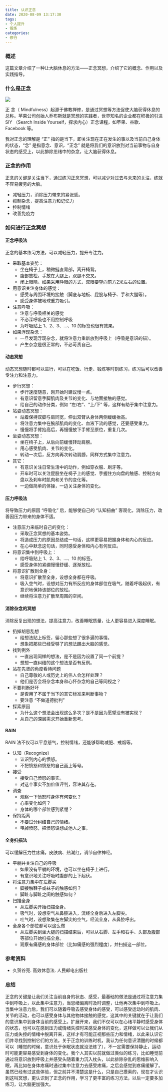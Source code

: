 ```yaml
---
title: 认识正念
date: 2020-08-09 13:17:30
tags:
- 个人提升
- 锻炼
categories:
- 修行
---
```


### 概述

这篇文章介绍了一种让大脑休息的方法——正念冥想，介绍了它的概念、作用以及实践指导。



### 什么是正念

![](https://blog-images.qiniu.wqf31415.xyz/meditation.jpg)

正 念（ Mindfulness）起源于佛教禅修，是通过冥想等方法促使大脑获得休息的总称。苹果公司创始人乔布斯就是冥想的实践者，世界知名的企业都在积极的引进 SIY （Search Inside Yourself，探求内心）正念课程，如苹果、谷歌、Facebook 等。

<!-- more -->

我对正念的理解是 “正” 指的是当下，即关注现在正在发生的事以及当前自己身体的状态，“念” 是指意念、意识，“正念” 就是将我们的意识放到对当前事物与自身状态的感受上，以此排除思绪中的杂念，让大脑获得休息。



### 正念的作用

正念的关键是关注当下，通过练习正念冥想，可以减少对过去与未来的关注，练就不容易疲劳的大脑。

- 减轻压力，消除压力带来的紧张感。
- 抑制杂念，提高注意力和记忆力
- 控制情绪
- 改善免疫力



### 如何进行正念冥想

#### 正念呼吸法

正念的基本练习方法，可以减轻压力，提升专注力。

- 采取基本姿势：
  - 坐在椅子上，稍微挺直背部，离开椅背。
  - 腹部放松，手放在大腿上，双腿不交叉。
  - 闭上眼睛。如果采用睁眼的方式，双眼要望向前方2米左右的位置。
- 用意识关注身体的感觉：
  - 感受与周围环境的接触（脚底与地板、屁股与椅子、手和大腿等）。
  - 感受身体被地球重力吸引。
- 注意呼吸：
  - 注意与呼吸相关的感觉
  - 不必深呼吸也不用控制呼吸
  - 为呼吸贴上 1、2、3、...、10 的标签也很有效果。
- 如果浮现杂念：
  - 一旦发现浮现杂念，就将注意力重新放到呼吸上（呼吸是意识的锚）。
  - 产生杂念是很正常的，不必苛责自己。



#### 动态冥想

动态冥想随时都可以进行，可以在吃饭、行走、锻炼等时刻练习，练习后可以改善专注力和注意力。

- 步行冥想：
  - 步行速度随意，刚开始时建议慢一点。
  - 有意识留意手脚肌肉及关节的变化、与地面接触的感觉。
  - 给自己的动作分类，例如 “左/右”、“上/下” 等，这样有助于集中注意力。
- 站姿动态冥想：
  - 站着保持双脚与肩同宽，伸出双臂从身体两侧缓缓抬高。
  - 将注意力集中在腕部肌肉的变化、血液下流的感觉，还要感受重力。
  - 慢慢将手臂抬高后，再慢慢放下手臂至原位，重复几次。
- 坐姿动态冥想：
  - 坐在椅子上，从后向前缓慢转动肩膀。
  - 用心感受肌肉、关节的变化。
  - 转动一次后，反方向再次转动肩膀，同样方式集中注意力。
- 其它：
  - 有意识关注日常生活中的动作，例如穿衣服、刷牙等。
  - 开车时可以关注屁股坐在椅子上的感觉、手握住方向盘的触感、控制方向盘以及刹车时肌肉和关节的变化等。
  - 一边做简单的体操，一边关注身体的变化。



#### 压力呼吸法

将导致压力的原因 “呼吸化” 后，能够使自己的 “认知扭曲” 客观化，消除压力，改善因压力带来的身体不适。

- 注意压力来临时自己的变化：
  - 采取正念冥想的基本姿势。
  - 将造成压力的原因总结成一句话，这样更容易把握身体和内心的反应。
  - 在心中默念这句话，同时感受身体和内心有何反应。
- 将意识集中到呼吸上：
  - 给呼吸贴上 1、2、3、...、10 的标签。
  - 感受身体的紧绷慢慢舒缓、逐渐放松。
- 将意识扩散到全身：
  - 将意识扩散至全身，设想全身都在呼吸。
  - 吸入空气时，设想对压力有所反应的身体部位在吸气，随着呼吸起伏，有意识地保持该部位的放松。
  - 继续将注意力扩散至周围的空间。



 #### 消除杂念的冥想

消除反复出现的想法，提高注意力，改善睡眠质量，让人更容易进入深度睡眠。

- 扔掉胡思乱想
  - 给想法贴上标签，留心那些想了很多遍的事情。
  - 想象把那些已经受够了的想法踢出大脑的感觉。
- 找到例外
  - 一直出现同样的想法，是不是因为设置了同一个前提？
  - 想想一直纠结的这个想法是否有反例。
- 站在先贤的角度看待问题
  - 自己尊敬的人或历史上的伟人会怎样处理？
  - 他们是否会将杂念本身和心怀杂念的自己等同视之？
- 不要判断好坏
  - 是否用了不属于当下的其它标准来判断事物？
  - 要注意 “不做道德批判”
- 探索原因
  - 为什么这个想法会出现这么多次？是不是因为愿望没有被实现？
  - 从自己的深层需求开始重新思考。



#### RAIN

RAIN 法不仅可以平息怒气，控制情绪，还能够帮助减肥、戒烟等。

- 认知（Recognize）
  - 认识到内心的愤怒。
  - 不把愤怒和愤怒的自己画上等号。
- 接受
  - 接受自己愤怒的事实。
  - 对这个事实不加价值评判，容许其存在。
- 调查
  - 观察一下愤怒时身体有何变化？
  - 心率变化如何？
  - 身体的哪个部位感到紧绷？
- 保持距离
  - 不要过分纠结自己的情绪。
  - 甩掉愤怒，把愤怒设想成他人之事。



#### 全身扫描法

可以缓解压力性疼痛，皮肤病、热潮红，调节自律神经。

- 平躺并关注自己的呼吸
  - 如果没有平躺的环境，也可以坐在椅子上进行。
  - 有意识地关注呼吸时腹部的上下起伏。
- 将注意力集中在左脚尖
  - 脚接触鞋子或袜子的触感如何？
  - 脚趾与脚趾之间的触感如何？
- 扫描全身
  - 从左脚尖开始扫描全身。
  - 吸气时，设想空气从鼻腔进入，流经全身后进入左脚尖。
  - 吐气时，设想聚集在左脚尖的空气，经流全身，从鼻腔呼出。
- 全身各个部位都可以这么做
  - 从左脚尖到坐大腿的扫描结束后，可以从右脚、左手和右手、头部及腹部等部位开始扫描全身。
  - 观察有痛感的身体部位（比如痛感的强烈程度），并扫描这一部位。





### 参考资料

- 久贺谷亮. 高效休息法. 人民邮电出版社

  

### 总结

正念的关键是让我们关注当前自身的状态、感受，最基础的做法是通过将注意力集中到呼吸上，以此集中注意力，当思绪偏离时及时调整，让他再次集中到呼吸上。当集中注意力后，我们可以随着呼吸去感受身体的感受，可以感受运动时的肌肉、关节的活动，也可以感受身体与其他物体接触的感觉，这其中的关键就在于让我们的意识集中到身体当前的感受上。扩展开来，我们不仅可以在心绪平静时感受身体的状态，也可以在感到压力或情绪失控时来感受身体的变化，这样做可以让我们从压力或失控的情绪中脱离开来，这样才有可能正视那些压力和情绪，以此来认识它们并寻找到控制它们的方法。关于正念的训练时机，我认为任何意识清醒的时候都可以（睡觉的时候，意识处于休眠状态就没法练了），不一定需要保持静止，运动时可能更容易感受到身体的变化。我个人其实以前就做过类似的练习，比如睡觉前通过将意识放到呼吸上并感受头随着重力沉入枕头，以此排除杂乱的思维影响入眠，再比如在身体疼痛时通过集中注意力去感受疼痛，之后会感觉到疼痛缓解了。虽然已经有过这些体验，但之前并不清楚这是什么，只是自己摸索的，现在才认识到这叫冥想，更认识到了正念的作用，学习了更丰富的练习方法，以后一定要多加练习，让大脑更加强大。